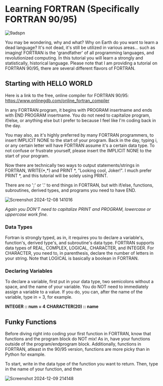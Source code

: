 # Learning FORTRAN (Specifically FORTRAN 90/95)
![9adspn](https://github.com/user-attachments/assets/7486ac57-3da8-42e3-9b83-03a4e1409533)

You may be wondering, why and what? Why on Earth do you want to learn a dead language?
It's not dead, it's still be utilized in various areas... such as imaging! 
FORTRAN is the 'grandfather' of all programming languages, and revolutionized computing. 
In this tutorial you will learn a strongly and statistically, historical language. 
Please note that I am providing a tutorial on FORTRAN 90/95, there are several different flavors of FORTRAN. 


## Starting with HELLO WORLD

Here is a link to the free, online compiler for FORTRAN 90/95:  https://www.onlinegdb.com/online_fortran_compiler

In any FORTRAN program, it begins with PROGRAM insertname and ends with END PROGRAM insertname. You do not need to capitalize program, if/else, or anything else but I prefer to because I feel like I'm coding back in the day. 

You may also, as it's highly preferred by many FORTRAN programmers, to insert IMPLICIT NONE to the start of your program. Back in the day, typing i, or any certain letter will have FORTRAN assume it's a certain data type. To not confuse or frustrate yourself, please insert the IMPLICIT NONE to the start of your program. 

Now there are technically two ways to output statements/strings in FORTRAN, WRITE(\*,\*) and PRINT *, "Looking cool, Joker!". I much prefer PRINT *, and this tutorial will be solely using PRINT. 

There are no ';' or '.' to end things in FORTRAN, but with if/else, functions, subroutines, derived types, and programs you need to have END. 

![Screenshot 2024-12-08 141016](https://github.com/user-attachments/assets/b8a6ba23-bb2a-4707-9d7b-4f86a75495c6)


*Again you DON'T need to capitalize PRINT and PROGRAM, lowercase or uppercase work fine.*

### Data Types

Fortran is strongly typed, as in, it requires you to declare a variable's, function's, derived type's, and subroutine's data type. FORTRAN supports data types of REAL, COMPLEX, LOGICAL, CHARACTER, and INTEGER. For CHARACTER, you need to, in parenthesis, declare the number of letters in your string. Note that LOGICAL is basically a boolean in FORTRAN.

### Declaring Variables
To declare a variable, first put in your data type, two semicolons without a space, and the name of your variable. You do NOT need to immediately assign a variable to a value. If you do, you can, after the name of the variable, type in = 3, for example. 


**INTEGER :: num = 4**
**CHARACTER(20) :: name**


## Funky Functions

  Before diving right into coding your first function in FORTRAN, know that functions and the program block do NOT mix! As in, have your functions outside of the program/endprogram block. Additionally, functions in FORTRAN, atleast in the 90/95 version, functions are more picky than in Python for example. 

  To start, write in the data type of the function you want to return.
  Then, type in the name of your function, and then

  ![Screenshot 2024-12-09 214148](https://github.com/user-attachments/assets/1148cf35-26db-4b3a-92e0-9c8fb89c4c2a)

